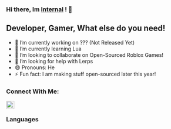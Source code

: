 ### Hi there, Im [Internal][robloxACC] ! 👋

## Developer, Gamer, What else do you need!
- 🔭 I’m currently working on ??? (Not Released Yet)
- 🌱 I’m currently learning Lua
- 👯 I’m looking to collaborate on Open-Sourced Roblox Games!
- 🤔 I’m looking for help with Lerps
- 😄 Pronouns: He
- ⚡ Fun fact: I am making stuff open-sourced later this year!

### Connect With Me:

[<img align="left" alt="https://www.roblox.com/users/142368758/profile" width="22px" src="https://images.rbxcdn.com/6304dfebadecbb3b338a79a6a528936c.svg.gzip" />][robloxACC]

<br />

### Languages



[robloxACC]: https://www.roblox.com/users/142368758/profile